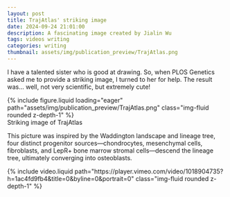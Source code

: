 ```yaml
---
layout: post
title: TrajAtlas' striking image
date: 2024-09-24 21:01:00
description: A fascinating image created by Jialin Wu
tags: videos writing
categories: writing
thumbnail: assets/img/publication_preview/TrajAtlas.png
---
```


I have a talented sister who is good at drawing. So, when PLOS Genetics asked me to provide a striking image, I turned to her for help. The result was... well, not very scientific, but extremely cute!



<div class="row mt-3">
    <div class="col-sm mt-3 mt-md-0">
        {% include figure.liquid loading="eager" path="assets/img/publication_preview/TrajAtlas.png" class="img-fluid rounded z-depth-1" %}
    </div>
</div>
<div class="caption">
    Striking image of TrajAtlas
</div>


This picture was inspired by the Waddington landscape and lineage tree, four distinct progenitor sources—chondrocytes, mesenchymal cells, fibroblasts, and LepR+ bone marrow stromal cells—descend the lineage tree, ultimately converging into osteoblasts.

<div class="row mt-0">
    <div class="col-12 mt-3 mt-md-0">
        {% include video.liquid path="https://player.vimeo.com/video/1018904735?h=1ac4fd9fb4&title=0&byline=0&portrait=0" class="img-fluid rounded z-depth-1" %}
    </div>
</div>
